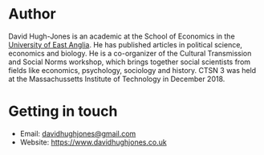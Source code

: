
# Author

David Hugh-Jones is an academic at the School of Economics in the
[University of East Anglia](https://www.uea.ac.uk). He has published articles
in political science, economics and biology. He is a co-organizer of the 
Cultural Transmission and Social Norms workshop, which brings together social
scientists from fields like economics, psychology, sociology and history. 
CTSN 3 was held at the Massachussetts Institute of Technology in December 2018.

# Getting in touch

* Email: <davidhughjones@gmail.com>
* Website: <https://www.davidhughjones.co.uk>
